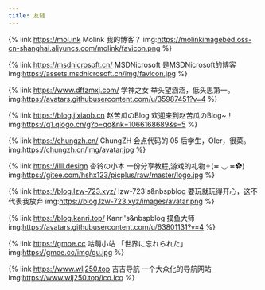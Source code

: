 ```yaml
---
title: 友链
---
```


{% link https://mol.ink Molink 我的博客？ img:https://molinkimagebed.oss-cn-shanghai.aliyuncs.com/molink/favicon.png %}

{% link https://msdnicrosoft.cn/ MSDNicrosoft 是MSDNicrosoft的博客 img:https://assets.msdnicrosoft.cn/img/favicon.jpg %}

{% link https://www.dffzmxj.com/ 学神之女 举头望涵涵，低头思第一。 img:https://avatars.githubusercontent.com/u/35987451?v=4 %}

{% link https://blog.jixiaob.cn 赵苦瓜のBlog 欢迎来到赵苦瓜のBlog~！ img:https://q1.qlogo.cn/g?b=qq&nk=1066168689&s=5 %}

{% link https://chungzh.cn/ ChungZH 会点代码的 05 后学生，OIer，很菜。 img:https://chungzh.cn/img/avatar.jpg %}

{% link https://illl.design 杏铃の小本 一份分享教程,游戏的礼物✧(≖ ◡ ≖✿) img:https://gitee.com/hshx123/picplus/raw/master/logo.jpg %}

{% link https://blog.lzw-723.xyz/ lzw-723's&nbspblog 要玩就玩得开心，这不代表我放弃 img:https://blog.lzw-723.xyz/images/avatar.png %}

{% link https://blog.kanri.top/ Kanri's&nbspblog 摸鱼大师 img:https://avatars.githubusercontent.com/u/63801131?v=4 %}

{% link https://gmoe.cc 咕萌小站 「世界に忘れられた」 img:https://gmoe.cc/img/gu.jpg %}

{% link https://www.wlj250.top 吉吉导航 一个大众化的导航网站 img:https://www.wlj250.top/ico.ico %}
